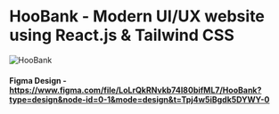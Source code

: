# HooBank - Modern UI/UX website using React.js & Tailwind CSS

![HooBank](https://i.ibb.co/BK1Hn0x/Screenshot-2022-08-08-at-4-05-48-PM.png)

#### Figma Design - https://www.figma.com/file/LoLrQkRNvkb74I80bifML7/HooBank?type=design&node-id=0-1&mode=design&t=Tpj4w5iBgdk5DYWY-0
